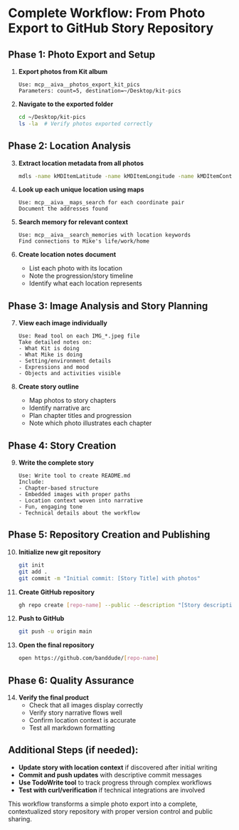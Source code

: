 # Complete Workflow: From Photo Export to GitHub Story Repository

## Phase 1: Photo Export and Setup
1. **Export photos from Kit album**
   ```
   Use: mcp__aiva__photos_export_kit_pics
   Parameters: count=5, destination=~/Desktop/kit-pics
   ```

2. **Navigate to the exported folder**
   ```bash
   cd ~/Desktop/kit-pics
   ls -la  # Verify photos exported correctly
   ```

## Phase 2: Location Analysis
3. **Extract location metadata from all photos**
   ```bash
   mdls -name kMDItemLatitude -name kMDItemLongitude -name kMDItemContentCreationDate -name kMDItemDisplayName *.jpeg
   ```

4. **Look up each unique location using maps**
   ```
   Use: mcp__aiva__maps_search for each coordinate pair
   Document the addresses found
   ```

5. **Search memory for relevant context**
   ```
   Use: mcp__aiva__search_memories with location keywords
   Find connections to Mike's life/work/home
   ```

6. **Create location notes document**
   - List each photo with its location
   - Note the progression/story timeline
   - Identify what each location represents

## Phase 3: Image Analysis and Story Planning
7. **View each image individually**
   ```
   Use: Read tool on each IMG_*.jpeg file
   Take detailed notes on:
   - What Kit is doing
   - What Mike is doing  
   - Setting/environment details
   - Expressions and mood
   - Objects and activities visible
   ```

8. **Create story outline**
   - Map photos to story chapters
   - Identify narrative arc
   - Plan chapter titles and progression
   - Note which photo illustrates each chapter

## Phase 4: Story Creation
9. **Write the complete story**
   ```
   Use: Write tool to create README.md
   Include:
   - Chapter-based structure
   - Embedded images with proper paths
   - Location context woven into narrative
   - Fun, engaging tone
   - Technical details about the workflow
   ```

## Phase 5: Repository Creation and Publishing
10. **Initialize new git repository**
    ```bash
    git init
    git add .
    git commit -m "Initial commit: [Story Title] with photos"
    ```

11. **Create GitHub repository**
    ```bash
    gh repo create [repo-name] --public --description "[Story description]" --source=.
    ```

12. **Push to GitHub**
    ```bash
    git push -u origin main
    ```

13. **Open the final repository**
    ```bash
    open https://github.com/banddude/[repo-name]
    ```

## Phase 6: Quality Assurance
14. **Verify the final product**
    - Check that all images display correctly
    - Verify story narrative flows well
    - Confirm location context is accurate
    - Test all markdown formatting

## Additional Steps (if needed):
- **Update story with location context** if discovered after initial writing
- **Commit and push updates** with descriptive commit messages
- **Use TodoWrite tool** to track progress through complex workflows
- **Test with curl/verification** if technical integrations are involved

This workflow transforms a simple photo export into a complete, contextualized story repository with proper version control and public sharing.